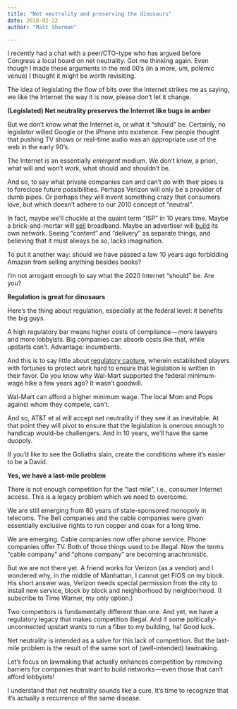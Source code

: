 ```yaml
---
title: "Net neutrality and preserving the dinosaurs"
date: 2010-02-22
author: "Matt Sherman"

---
```


I recently had a chat with a peer/CTO-type who has argued before Congress a local board on net neutrality. Got me thinking again. Even though I made these arguments in the mid 00’s (in a more, um, polemic venue) I thought it might be worth revisiting.

The idea of legislating the flow of bits over the Internet strikes me as saying, we like the Internet the way it is now, please don’t let it change.

**(Legislated) Net neutrality preserves the Internet like bugs in amber**

But we don’t know what the Internet is, or what it “should” be. Certainly, no legislator willed Google or the iPhone into existence. Few people thought that pushing TV shows or real-time audio was an appropriate use of the web in the early 90’s.

The Internet is an essentially _emergent_ medium. We don’t know, a priori, what will and won’t work, what should and shouldn’t be.

And so, to say what private companies can and can’t do with their pipes is to foreclose future possibilities. Perhaps Verizon will only be a provider of dumb pipes. Or perhaps they will invent something crazy that consumers love, but which doesn’t adhere to our 2010 concept of “neutral”.

In fact, maybe we’ll chuckle at the quaint term “ISP” in 10 years time. Maybe a brick-and-mortar will [sell](http://www.androidguys.com/2010/01/12/rumor-sprint-working-with-walmart-on-wimax-build-out/) broadband. Maybe an advertiser will [build](http://techcrunch.com/2010/02/10/google-fiber-optic-network-home/) its own network. Seeing “content” and “delivery” as separate things, and believing that it must always be so, lacks imagination.

To put it another way: should we have passed a law 10 years ago forbidding Amazon from selling anything besides books?

I’m not arrogant enough to say what the 2020 Internet “should” be. Are you?

**Regulation is great for dinosaurs**

Here’s the thing about regulation, especially at the federal level: it benefits the big guys.

A high regulatory bar means higher costs of compliance — more lawyers and more lobbyists. Big companies can absorb costs like that, while upstarts can’t. Advantage: incumbents.

And this is to say little about [regulatory capture](http://techliberation.com/2010/12/19/regulatory-capture-what-the-experts-have-found/), wherein established players with fortunes to protect work hard to ensure that legislation is written in their favor. Do you know why Wal-Mart supported the federal minimum-wage hike a few years ago? It wasn’t goodwill.

Wal-Mart can afford a higher minimum wage. The local Mom and Pops against whom they compete, can’t.

And so, AT&amp;T et al will accept net neutrality if they see it as inevitable. At that point they will pivot to ensure that the legislation is onerous enough to handicap would-be challengers. And in 10 years, we’ll have the same duopoly.

If you’d like to see the Goliaths slain, create the conditions where it’s easier to be a David.

**Yes, we have a last-mile problem**

There is not enough competition for the “last mile”, i.e., consumer Internet access. This is a legacy problem which we need to overcome.

We are still emerging from 80 years of state-sponsored monopoly in telecoms. The Bell companies and the cable companies were given essentially exclusive rights to run copper and coax for a long time.

We are emerging. Cable companies now offer phone service. Phone companies offer TV. Both of those things used to be illegal. Now the terms “cable company” and “phone company” are becoming anachronistic.

But we are not there yet. A friend works for Verizon (as a vendor) and I wondered why, in the middle of Manhattan, I cannot get FIOS on my block. His short answer was, Verizon needs special permission from the city to install new service, block by block and neighborhood by neighborhood. (I subscribe to Time Warner, my only option.)

Two competitors is fundamentally different than one. And yet, we have a regulatory legacy that makes competition illegal. And if some politically-unconnected upstart wants to run a fiber to my building, ha! Good luck.

Net neutrality is intended as a salve for this lack of competition. But the last-mile problem is the result of the same sort of (well-intended) lawmaking.

Let’s focus on lawmaking that actually enhances competition by removing barriers for companies that want to build networks — even those that can’t afford lobbyists!

I understand that net neutrality sounds like a cure. It’s time to recognize that it’s actually a recurrence of the same disease.
